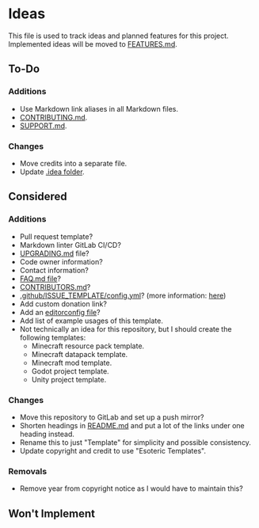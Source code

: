 # Ideas

This file is used to track ideas and planned features for this project. Implemented ideas will be moved to [FEATURES.md][features].

## To-Do

### Additions

- Use Markdown link aliases in all Markdown files.
- [CONTRIBUTING.md](./CONTRIBUTING.md).
- [SUPPORT.md](./SUPPORT.md).

### Changes

- Move credits into a separate file.
- Update [.idea folder](../.idea).

## Considered

### Additions

- Pull request template?
- Markdown linter GitLab CI/CD?
- [UPGRADING.md](./UPGRADING.md) file?
- Code owner information?
- Contact information?
- [FAQ.md file](./FAQ.md)?
- [CONTRIBUTORS.md](./CONTRIBUTORS.md)?
- [.github/ISSUE_TEMPLATE/config.yml](.github/ISSUE_TEMPLATE/config.yml)? (more information: [here](https://github.com/danpoynor/special-github-files?tab=readme-ov-file#page_facing_up-githubissue_templatebug_reportmd))
- Add custom donation link?
- Add an [editorconfig file](./.editorconfig)?
- Add list of example usages of this template.
- Not technically an idea for this repository, but I should create the following templates:
  - Minecraft resource pack template.
  - Minecraft datapack template.
  - Minecraft mod template.
  - Godot project template.
  - Unity project template.

### Changes

- Move this repository to GitLab and set up a push mirror?
- Shorten headings in [README.md](README.md) and put a lot of the links under one heading instead.
- Rename this to just "Template" for simplicity and possible consistency.
- Update copyright and credit to use "Esoteric Templates".

### Removals

- Remove year from copyright notice as I would have to maintain this?

## Won't Implement

<!-- Link aliases -->

<!-- Files -->

[features]: FEATURES.md
